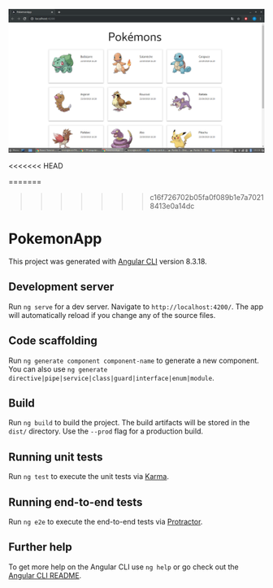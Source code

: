 ![Screenshot](src/assets/pokemons.png)


<<<<<<< HEAD

=======
>>>>>>> c16f726702b05fa0f089b1e7a70218413e0a14dc
# PokemonApp

This project was generated with [Angular CLI](https://github.com/angular/angular-cli) version 8.3.18.

## Development server

Run `ng serve` for a dev server. Navigate to `http://localhost:4200/`. The app will automatically reload if you change any of the source files.

## Code scaffolding

Run `ng generate component component-name` to generate a new component. You can also use `ng generate directive|pipe|service|class|guard|interface|enum|module`.

## Build

Run `ng build` to build the project. The build artifacts will be stored in the `dist/` directory. Use the `--prod` flag for a production build.

## Running unit tests

Run `ng test` to execute the unit tests via [Karma](https://karma-runner.github.io).

## Running end-to-end tests

Run `ng e2e` to execute the end-to-end tests via [Protractor](http://www.protractortest.org/).  

## Further help

To get more help on the Angular CLI use `ng help` or go check out the [Angular CLI README](https://github.com/angular/angular-cli/blob/master/README.md).



